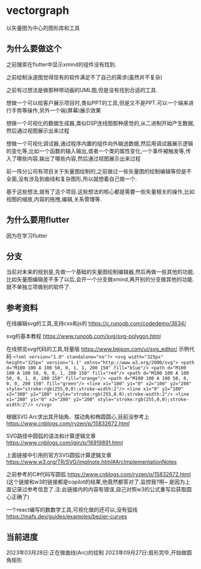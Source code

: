 # vectorgraph

以矢量图为中心的图形库和工具

## 为什么要做这个
之前搜索在flutter中显示xmind的组件没有找到.

之前绘制泳道图觉得现有的软件满足不了自己的需求(虽然并不复杂)

之前有过想法是做那种带动画的UML图,但是没有找到合适的工具.

想做一个可以给客户展示项目时,类似PPT的工具,但是又不是PPT.可以一个端来进行手势等操作,另外一个端(屏幕)展示效果

想做一个可视化的数据生成器,类似DSP连线图那种感觉的,从二进制开始产生数据,然后通过视图展示出来过程

想做一个可视化调试器,通过程序内置的组件向外输送数据,然后用调试器展示逻辑的变化等,比如一个函数的输入输出,或者一个类的属性变化,一个事件被触发等,传入了哪些内容,输出了哪些内容,然后通过视图展示出来过程

前一阵分公司有项目关于矢量图绘制的,之前做过一些矢量图的绘制编辑等但是不全面,没有涉及到曲线和复杂图形,所以就想着自己做一个.


基于这些想法,就有了这个项目.这些想法的核心都是需要一些矢量相关的操作,比如视图的缩放,内容的拖拽,编辑,关系管理等.

## 为什么要用flutter
因为在学习flutter


## 分支
当前对未来的规划是,先做一个基础的矢量图绘制编辑器,然后再做一些其他的功能.
比如矢量图编辑差不多了以后,会开一个分支做xmind,再开别的分支做其他的功能.就不单独立项做别的软件了.


## 参考资料
在线编辑svg的工具,支持css和js的
https://c.runoob.com/codedemo/3634/


svg的基本教程
https://www.runoob.com/svg/svg-polygon.html

在线预览svg代码的工具,轻量版 https://www.bejson.com/ui/svg_editor/
示例代码
`<?xml version="1.0" standalone="no"?>
<svg width="325px" height="325px" version="1.1" xmlns="http://www.w3.org/2000/svg">
  <path d="M100 100 A 100 50, 0, 1, 1, 200 150" fill="blue"/>
  <path d="M100 100 A 100 50, 0, 0, 1, 200 150" fill="red"/>
  <path d="M100 100 A 100 50, 0, 1, 0, 200 150" fill="orange"/>
  <path d="M100 100 A 100 50, 0, 0, 0, 200 150" fill="green"/>
  <line x1="100" y1="0" x2="100" y2="200"
  style="stroke:rgb(255,0,0);stroke-width:2"/>
  <line x1="0" y1="100" x2="300" y2="100"
  style="stroke:rgb(255,0,0);stroke-width:2"/>
  <line x1="200" y1="0" x2="200" y2="200"
  style="stroke:rgb(255,0,0);stroke-width:2"/>
</svg>`

根据SVG Arc求出其开始角、摆动角和椭圆圆心,目前没参考上 https://www.cnblogs.com/ryzen/p/15832672.html


SVG路径中圆弧的语法和计算逻辑文章 https://www.cnblogs.com/igin/p/16919891.html

上面链接中引用的官方SVG圆弧计算逻辑文章 https://www.w3.org/TR/SVG/implnote.html#ArcImplementationNotes

之前参考的C#代码写圆弧 https://www.cnblogs.com/ryzen/p/15832672.html (这个链接和w3的链接都是copilot的结果,他竟然都答对了.监控我?啊~ 是因为上面记录过参考信息了.注:此链接内的内容有错误,自己对照w3的公式重写后获取圆心正确了)

一个react编写的数数学工具,可视化做的还可以,没有弧线 https://mafs.dev/guides/examples/bezier-curves

## 当前进度
2023年03月28日:正在做曲线(Arc)的绘制
2023年09月27日:扇形完毕,开始做圆角矩形
